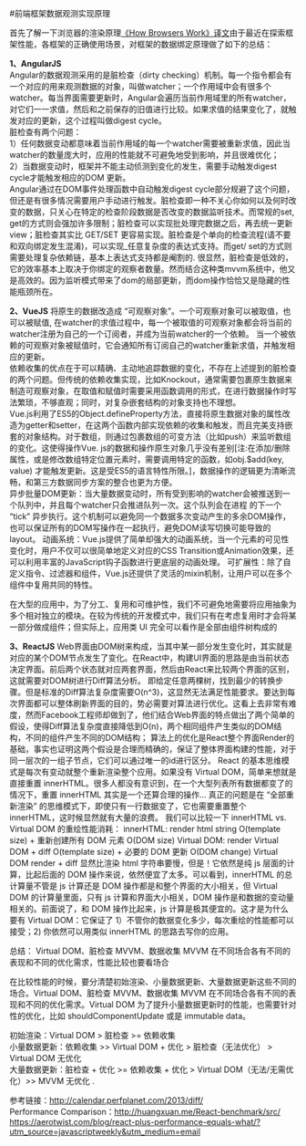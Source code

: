#前端框架数据观测实现原理

首先了解一下浏览器的渲染原理[《How Browsers Work》译文](http://developer.51cto.com/art/201306/398315.htm)由于最近在探索框架性能，各框架的正确使用场景，对框架的数据绑定原理做了如下的总结：

**1、AngularJS**  
Angular的数据观测采用的是脏检查（dirty checking）机制。每一个指令都会有一个对应的用来观测数据的对象，叫做watcher；一个作用域中会有很多个watcher。每当界面需要更新时，Angular会遍历当前作用域里的所有watcher，对它们一一求值，然后和之前保存的旧值进行比较。如果求值的结果变化了，就触发对应的更新，这个过程叫做digest cycle。  
脏检查有两个问题：  
1）任何数据变动都意味着当前作用域的每一个watcher需要被重新求值，因此当watcher的数量庞大时，应用的性能就不可避免地受到影响，并且很难优化；  
2）当数据变动时，框架并不能主动侦测到变化的发生，需要手动触发digest cycle才能触发相应的DOM 更新。  
Angular通过在DOM事件处理函数中自动触发digest cycle部分规避了这个问题，但还是有很多情况需要用户手动进行触发。脏检查即一种不关心你如何以及何时改变的数据，只关心在特定的检查阶段数据是否改变的数据监听技术。而常规的set,   get的方式则会强加许多限制；脏检查可以实现批处理完数据之后，再去统一更新view；脏检查其实比 GET/SET   更容易实现。脏检查是个单向的检查流程(请不要和双向绑定发生混淆)，可以实现_任意复杂度的表达式支持。而get/  set的方式则需要处理复杂依赖链，基本上表达式支持都是阉割的.
很显然，脏检查是低效的，它的效率基本上取决于你绑定的观察者数量。然而结合这种类mvvm系统中，他又是高效的。因为监听模式带来了dom的局部更新，而dom操作恰恰又是隐藏的性能瓶颈所在。  

**2、VueJS**
将原生的数据改造成 “可观察对象”。一个可观察对象可以被取值，也可以被赋值,  在watcher的求值过程中，每一个被取值的可观察对象都会将当前的watcher注册为自己的一个订阅者，并成为当前watcher的一个依赖。 
当一个被依赖的可观察对象被赋值时，它会通知所有订阅自己的watcher重新求值，并触发相应的更新。  
依赖收集的优点在于可以精确、主动地追踪数据的变化，不存在上述提到的脏检查的两个问题。但传统的依赖收集实现，比如Knockout，通常需要包裹原生数据来制造可观察对象，在取值和赋值时需要采用函数调用的形式，在进行数据操作时写法繁琐，不够直观；同时，对复杂嵌套结构的对象支持也不理想。  
Vue.js利用了ES5的Object.defineProperty方法，直接将原生数据对象的属性改造为getter和setter，在这两个函数内部实现依赖的收集和触发，而且完美支持嵌套的对象结构。对于数组，则通过包裹数组的可变方法（比如push）来监听数组的变化。这使得操作Vue.  js的数据和操作原生对象几乎没有差别[注:在添加/删除属性，或是修改数组特定位置元素时，需要调用特定的函数，如obj.$add(key, value)  才能触发更新。这是受ES5的语言特性所限。]，数据操作的逻辑更为清晰流畅，和第三方数据同步方案的整合也更为方便。  
异步批量DOM更新：当大量数据变动时，所有受到影响的watcher会被推送到一个队列中，并且每个watcher只会推进队列一次。这个队列会在进程  的下一个 “tick” 异步执行。这个机制可以避免同一个数据多次变动产生的多余DOM操作，也可以保证所有的DOM写操作在一起执行，避免DOM读写切换可能导致的layout。
动画系统：Vue.js提供了简单却强大的动画系统，当一个元素的可见性变化时，用户不仅可以很简单地定义对应的CSS Transition或Animation效果，还可以利用丰富的JavaScript钩子函数进行更底层的动画处理。
可扩展性：除了自定义指令、过滤器和组件，Vue.js还提供了灵活的mixin机制，让用户可以在多个组件中复用共同的特性。

在大型的应用中，为了分工、复用和可维护性，我们不可避免地需要将应用抽象为多个相对独立的模块。在较为传统的开发模式中，我们只有在考虑复用时才会将某一部分做成组件；但实际上，应用类 UI 完全可以看作是全部由组件树构成的

**3、ReactJS**
Web界面由DOM树来构成，当其中某一部分发生变化时，其实就是对应的某个DOM节点发生了变化。在React中，构建UI界面的思路是由当前状态决定界面。前后两个状态就对应两套界面，然后由React来比较两个界面的区别，这就需要对DOM树进行Diff算法分析。
即给定任意两棵树，找到最少的转换步骤。但是标准的Diff算法复杂度需要O(n^3)，这显然无法满足性能要求。要达到每次界面都可以整体刷新界面的目的，势必需要对算法进行优化。这看上去非常有难度，然而Facebook工程师却做到了，他们结合Web界面的特点做出了两个简单的假设，使得Diff算法复杂度直接降低到O(n)，两个相同组件产生类似的DOM结构，不同的组件产生不同的DOM结构；
算法上的优化是React整个界面Render的基础，事实也证明这两个假设是合理而精确的，保证了整体界面构建的性能，对于同一层次的一组子节点，它们可以通过唯一的id进行区分。
React 的基本思维模式是每次有变动就整个重新渲染整个应用。如果没有 Virtual DOM，简单来想就是直接重置 innerHTML。很多人都没有意识到，在一个大型列表所有数据都变了的情况下，重置 innerHTML 其实是一个还算合理的操作… 真正的问题是在 “全部重新渲染” 的思维模式下，即使只有一行数据变了，它也需要重置整个 innerHTML，这时候显然就有大量的浪费。
我们可以比较一下 innerHTML vs. Virtual DOM 的重绘性能消耗： 
innerHTML: render html string O(template size) + 重新创建所有 DOM 元素 O(DOM size) 
Virtual DOM: render Virtual DOM + diff O(template size) + 必要的 DOM 更新 O(DOM change)
Virtual DOM render + diff 显然比渲染 html 字符串要慢，但是！它依然是纯 js 层面的计算，比起后面的 DOM 操作来说，依然便宜了太多。可以看到，innerHTML 的总计算量不管是 js 计算还是 DOM 操作都是和整个界面的大小相关，但 Virtual DOM 的计算量里面，只有 js 计算和界面大小相关，DOM 操作是和数据的变动量相关的。前面说了，和 DOM 操作比起来，js 计算是极其便宜的。这才是为什么要有 Virtual DOM：它保证了 1）不管你的数据变化多少，每次重绘的性能都可以接受；2) 你依然可以用类似 innerHTML 的思路去写你的应用。   

总结：
Virtual DOM、脏检查 MVVM、数据收集 MVVM 在不同场合各有不同的表现和不同的优化需求，性能比较也要看场合  

在比较性能的时候，要分清楚初始渲染、小量数据更新、大量数据更新这些不同的场合。Virtual DOM、脏检查 MVVM、数据收集 MVVM 在不同场合各有不同的表现和不同的优化需求。Virtual DOM 为了提升小量数据更新时的性能，也需要针对性的优化，比如 shouldComponentUpdate 或是 immutable data。  

初始渲染：Virtual DOM > 脏检查 >= 依赖收集  
小量数据更新：依赖收集 >> Virtual DOM + 优化 > 脏检查（无法优化） > Virtual DOM 无优化   
大量数据更新：脏检查 + 优化 >= 依赖收集 + 优化 > Virtual DOM（无法/无需优化）>> MVVM 无优化 .  

参考链接：http://calendar.perfplanet.com/2013/diff/  
Performance Comparison：http://huangxuan.me/React-benchmark/src/   
https://aerotwist.com/blog/react-plus-performance-equals-what/?utm_source=javascriptweekly&utm_medium=email  
